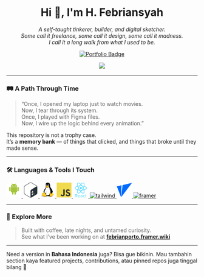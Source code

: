 <h1 align="center">Hi 👋, I'm H. Febriansyah</h1>
<p align="center"><i>
A self-taught tinkerer, builder, and digital sketcher.<br/>
Some call it freelance, some call it design, some call it madness.<br/>
I call it a long walk from what I used to be.
</i></p>

<p align="center">
  <a href="https://febrianporto.framer.wiki/" target="_blank">
    <img src="https://img.shields.io/badge/Visit-My%20Portfolio-blueviolet?style=for-the-badge&logo=framer" alt="Portfolio Badge" />
  </a>
</p>

<p align="center">
  <img src="https://media.giphy.com/media/L1R1tvI9svkIWwpVYr/giphy.gif" width="300"/>
</p>

---

### 🛤️ A Path Through Time

> “Once, I opened my laptop just to watch movies.  
> Now, I tear through its system.  
> Once, I played with Figma files.  
> Now, I wire up the logic behind every animation.”

This repository is not a trophy case.  
It’s a **memory bank** — of things that clicked, and things that broke until they made sense.

---

### 🛠 Languages & Tools I Touch

<p align="left">
  <a href="https://developer.android.com" target="_blank">
    <img src="https://raw.githubusercontent.com/devicons/devicon/master/icons/android/android-original-wordmark.svg" alt="android" width="40" height="40"/>
  </a>
  <a href="https://www.gnu.org/software/bash/" target="_blank">
    <img src="https://raw.githubusercontent.com/devicons/devicon/master/icons/bash/bash-original.svg" alt="bash" width="40" height="40"/>
  </a>
  <a href="https://archlinux.org" target="_blank">
    <img src="https://raw.githubusercontent.com/devicons/devicon/master/icons/linux/linux-original.svg" alt="linux" width="40" height="40"/>
  </a>
  <a href="https://developer.mozilla.org/en-US/docs/Web/JavaScript" target="_blank">
    <img src="https://raw.githubusercontent.com/devicons/devicon/master/icons/javascript/javascript-original.svg" alt="javascript" width="40" height="40"/>
  </a>
  <a href="https://reactjs.org/" target="_blank">
    <img src="https://raw.githubusercontent.com/devicons/devicon/master/icons/react/react-original-wordmark.svg" alt="react" width="40" height="40"/>
  </a>
  <a href="https://tailwindcss.com/" target="_blank">
    <img src="https://www.vectorlogo.zone/logos/tailwindcss/tailwindcss-icon.svg" alt="tailwind" width="40" height="40"/>
  </a>
  <a href="https://vitejs.dev/" target="_blank">
    <img src="https://raw.githubusercontent.com/devicons/devicon/master/icons/vite/vite-original.svg" alt="vite" width="40" height="40"/>
  </a>
  <a href="https://framer.com/" target="_blank">
    <img src="https://www.vectorlogo.zone/logos/framer/framer-icon.svg" alt="framer" width="40" height="40"/>
  </a>
</p>

---

### 🔗 Explore More

> Built with coffee, late nights, and untamed curiosity.  
> See what I’ve been working on at [**febrianporto.framer.wiki**](https://febrianporto.framer.wiki/)

---

Need a version in **Bahasa Indonesia** juga? Bisa gue bikinin. Mau tambahin section kaya featured projects, contributions, atau pinned repos juga tinggal bilang 🙌
